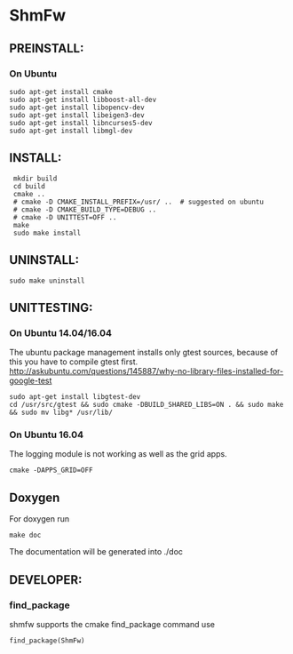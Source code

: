 ShmFw
=====

 
## PREINSTALL:
### On Ubuntu
``` 
sudo apt-get install cmake
sudo apt-get install libboost-all-dev
sudo apt-get install libopencv-dev
sudo apt-get install libeigen3-dev
sudo apt-get install libncurses5-dev
sudo apt-get install libmgl-dev

``` 
## INSTALL:
``` 
 mkdir build
 cd build
 cmake ..  
 # cmake -D CMAKE_INSTALL_PREFIX=/usr/ ..  # suggested on ubuntu
 # cmake -D CMAKE_BUILD_TYPE=DEBUG ..
 # cmake -D UNITTEST=OFF ..
 make
 sudo make install
``` 


## UNINSTALL:
``` 
sudo make uninstall 
```
 
## UNITTESTING:
### On Ubuntu 14.04/16.04
The ubuntu package management installs only gtest sources, because of this you have to compile gtest first.
http://askubuntu.com/questions/145887/why-no-library-files-installed-for-google-test
``` 
sudo apt-get install libgtest-dev
cd /usr/src/gtest && sudo cmake -DBUILD_SHARED_LIBS=ON . && sudo make && sudo mv libg* /usr/lib/
``` 
### On Ubuntu 16.04
The logging module is not working as well as the grid apps. 
``` 
cmake -DAPPS_GRID=OFF
``` 

## Doxygen
For doxygen run
``` 
make doc
``` 
The documentation will be generated into ./doc

## DEVELOPER:
### find_package
shmfw supports the cmake find_package command use
```
find_package(ShmFw)
```